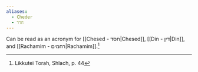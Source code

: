 ```yaml
---
aliases:
  - Cheder
  - חדר
---
```


Can be read as an acronym for [[Chesed - חסד|Chesed]], [[Din - דין|Din]], and [[Rachamim - רחמים|Rachamim]].[^1]

[^1]: Likkutei Torah, Shlach, p. 44